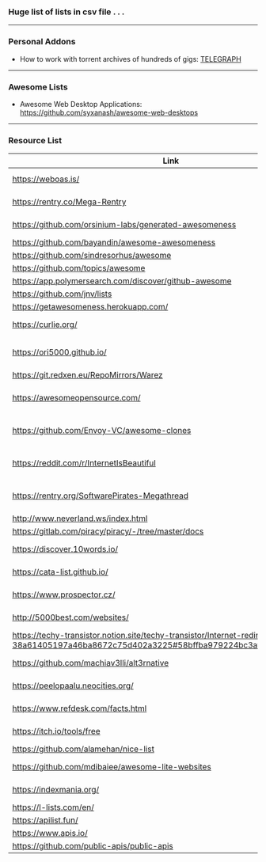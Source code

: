 
### Huge list of lists in csv file . . . 

* * *

### Personal Addons

* How to work with torrent archives of hundreds of gigs: [TELEGRAPH](https://telegra.ph/How-to-work-with-torrent-archives-of-hundreds-of-gigabytes-if-your-computer-is-too-weak-for-it-02-22)

* * * 

### Awesome Lists

* Awesome Web Desktop Applications: https://github.com/syxanash/awesome-web-desktops

* * *

### Resource List

|Link| Description |
| ------ | ------ |
|https://weboas.is/ | Startpage / Site Index |
|https://rentry.co/Mega-Rentry | Useful Rentry Index |
|https://github.com/orsinium-labs/generated-awesomeness | Autogenerated List Index |
|https://github.com/bayandin/awesome-awesomeness | List Index |
|https://github.com/sindresorhus/awesome| List Index |
|https://github.com/topics/awesome | List Index | 
|https://app.polymersearch.com/discover/github-awesome | List Index | 
|https://github.com/jnv/lists | List Index |
|https://getawesomeness.herokuapp.com/ | List Index |
|https://curlie.org/ | Topic Directory |
|https://ori5000.github.io/ | Software & Games Megathread |
|https://git.redxen.eu/RepoMirrors/Warez | Piracy Index |
|https://awesomeopensource.com/ | Open Source Software Indexes |
|https://github.com/Envoy-VC/awesome-clones | Open Source Clones of Popular Sites |
|https://reddit.com/r/InternetIsBeautiful | Helpful / Fun Sites Subreddit |
|https://rentry.org/SoftwarePirates-Megathread | Software Piracy Megathread |
|http://www.neverland.ws/index.html | Piracy Index |
|https://gitlab.com/piracy/piracy/-/tree/master/docs | Piracy Index |
|https://discover.10words.io/ | App / Tool Discovery |
|https://cata-list.github.io/ | Site / Tool Index |
|https://www.prospector.cz/ | Site / Tool Index |
|http://5000best.com/websites/ | Site / Tool Index |
|https://techy-transistor.notion.site/techy-transistor/Internet-redirections-38a61405197a46ba8672c75d402a3225#58bffba979224bc3af93f0b1b8838806 | Site / Tool Index |
|https://github.com/machiav3lli/alt3rnative | Site / Tool Index |
|https://peelopaalu.neocities.org/ | Site / Tool Index |
|https://www.refdesk.com/facts.html | Site / Tool Index |
|https://itch.io/tools/free | Site / Tool Index |
|https://github.com/alamehan/nice-list | Site Index |
|https://github.com/mdibaiee/awesome-lite-websites | Lightweight Site Index |
|https://indexmania.org/ | Link Search Index |
|https://l-lists.com/en/ | List Index |
|https://apilist.fun/ | API index |
|https://www.apis.io/ | API index |
|https://github.com/public-apis/public-apis | API index |

